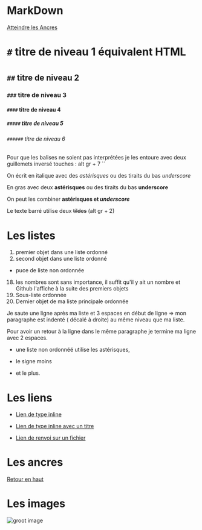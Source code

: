 # MarkDown  

<a name="top">

[Atteindre les Ancres](#ancres)

# `#` titre de niveau 1 équivalent HTML <h1></h1>
## `##` titre de niveau 2
###  `###` titre de niveau 3
#### `####` titre de niveau 4
##### `#####` titre de niveau 5
###### `######` titre de niveau 6

Pour que les balises ne soient pas interprétées je les entoure avec deux guillemets inversé touches : alt gr + 7 ``

On écrit en italique avec des *astérisques* ou des tiraits du bas _underscore_

En gras avec deux **astérisques** ou des tiraits du bas __underscore__

On peut les combiner **astérisques et _underscore_**

Le texte barré utilise deux ~~tildes~~ (alt gr + 2)

# Les listes

1. premier objet dans une liste ordonné
2. second objet dans une liste ordonné
  * puce de liste non ordonnée
18. les nombres sont sans importance, il suffit qu'il y ait un nombre et Github l'affiche à la  suite des premiers objets
  18. Sous-liste ordonnée
4. Dernier objet de ma liste principale ordonnée

  Je saute une ligne après ma liste et 3 espaces en début de ligne => mon paragraphe est indenté ( décalé à droite) au même niveau que ma liste.

  Pour avoir un retour à la ligne dans le même paragraphe je termine ma ligne avec 2 espaces.  

  * une liste non ordonnéé utilise les astérisques,
  - le signe moins
  + et le plus.

# Les liens

  * [Lien de type inline](https://www.google.com)

  * [Lien de type inline avec un titre](https://www.google.com "Accueil de Google")

  * [Lien de renvoi sur un fichier](supports/github_gikraken.md)

# Les ancres

<a name="ancres">

[Retour en haut](#top)

# Les images

![groot image](https://media.giphy.com/media/9JxRQ6NOf1orK/giphy.gif)
